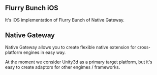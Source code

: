 Flurry Bunch iOS
---

It's iOS implementation of Flurry Bunch of Native Gateway.

Native Gateway
---

Native Gateway allows you to create flexible native extension for cross-platform engines in easy way.

At the moment we consider Unity3d as a primary target platform, but it's easy to create adaptors for other engimes / frameworks.